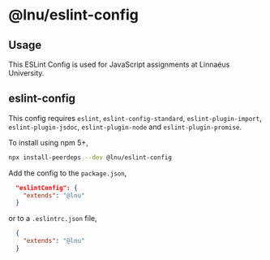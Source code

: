 # @lnu/eslint-config

## Usage

This ESLint Config is used for JavaScript assignments at Linnaéus University.

## eslint-config

This config requires `eslint`, `eslint-config-standard`, `eslint-plugin-import`, `eslint-plugin-jsdoc`, `eslint-plugin-node` and `eslint-plugin-promise`.

To install using npm 5+,

```bash
npx install-peerdeps --dev @lnu/eslint-config
```

Add the config to the `package.json`,

```json
  "eslintConfig": {
    "extends": "@lnu"
  }
  ```

or to a `.eslintrc.json` file,

```json
  {
    "extends": "@lnu"
  }
  ```
